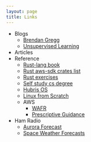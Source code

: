 ```yaml
---
layout: page
title: Links
---
```


 * Blogs
   * [Brendan Gregg](https://www.brendangregg.com)
   * [Unsupervised Learning](https://danielmiessler.com/)
 * Articles
 * Reference
   * [Rust-lang book](https://doc.rust-lang.org/book/)
   * [Rust aws-sdk crates list](https://docs.rs/releases/search?query=aws+sdk)
   * [Rust exercises](https://rust-exercises.com/)
   * [Self study cs degree](https://github.com/ossu/computer-science)
   * [Hubris OS](https://hubris.oxide.computer/reference/)
   * [Linux from Scratch](https://www.linuxfromscratch.org/)
   * AWS
     * [WAFR](https://docs.aws.amazon.com/wellarchitected/latest/framework/welcome.html)
     * [Prescriptive Guidance](https://aws.amazon.com/prescriptive-guidance/)
 * Ham Radio
   * [Aurora Forecast](https://www.swpc.noaa.gov/products/aurora-30-minute-forecast)
   * [Space Weather Forecasts](https://www.swpc.noaa.gov/forecasts)
